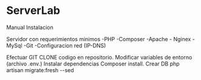 # ServerLab 
Manual Instalacion

Servidor con requerimientos minimos 
  -PHP
  -Composer
  -Apache - Nginex
  -MySql
  -Git
  -Configuracion red (IP-DNS)

Efectuar GIT CLONE codigo en repositorio.
Modificar variables de entorno (archivo .env.)
Instalar dependencias Composer install.
Crear DB php artisan migrate:fresh --sed
